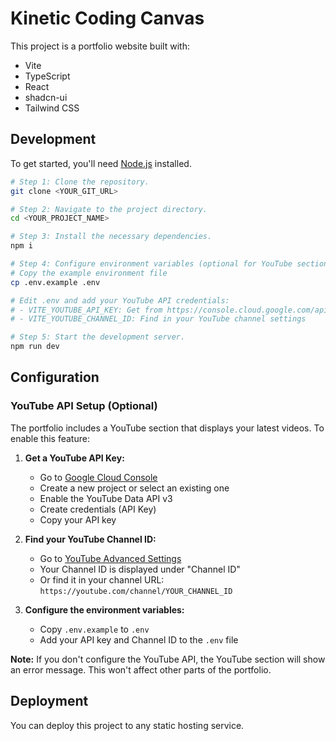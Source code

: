 # Kinetic Coding Canvas

This project is a portfolio website built with:

- Vite
- TypeScript
- React
- shadcn-ui
- Tailwind CSS

## Development

To get started, you'll need [Node.js](https://nodejs.org/) installed.

```sh
# Step 1: Clone the repository.
git clone <YOUR_GIT_URL>

# Step 2: Navigate to the project directory.
cd <YOUR_PROJECT_NAME>

# Step 3: Install the necessary dependencies.
npm i

# Step 4: Configure environment variables (optional for YouTube section)
# Copy the example environment file
cp .env.example .env

# Edit .env and add your YouTube API credentials:
# - VITE_YOUTUBE_API_KEY: Get from https://console.cloud.google.com/apis/credentials
# - VITE_YOUTUBE_CHANNEL_ID: Find in your YouTube channel settings

# Step 5: Start the development server.
npm run dev
```

## Configuration

### YouTube API Setup (Optional)

The portfolio includes a YouTube section that displays your latest videos. To enable this feature:

1. **Get a YouTube API Key:**
   - Go to [Google Cloud Console](https://console.cloud.google.com/)
   - Create a new project or select an existing one
   - Enable the YouTube Data API v3
   - Create credentials (API Key)
   - Copy your API key

2. **Find your YouTube Channel ID:**
   - Go to [YouTube Advanced Settings](https://www.youtube.com/account_advanced)
   - Your Channel ID is displayed under "Channel ID"
   - Or find it in your channel URL: `https://youtube.com/channel/YOUR_CHANNEL_ID`

3. **Configure the environment variables:**
   - Copy `.env.example` to `.env`
   - Add your API key and Channel ID to the `.env` file

**Note:** If you don't configure the YouTube API, the YouTube section will show an error message. This won't affect other parts of the portfolio.

## Deployment

You can deploy this project to any static hosting service.